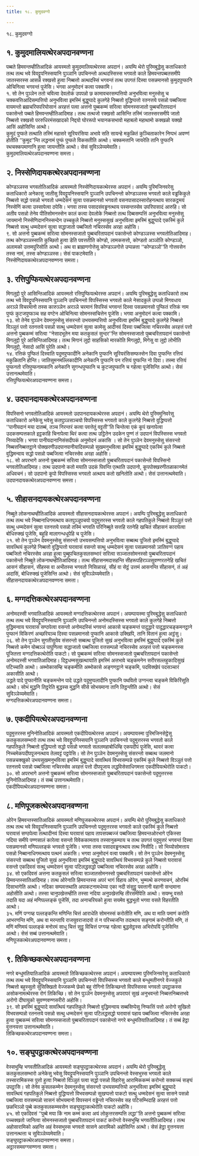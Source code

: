 ```yaml
---
title: १८. कुमुदवग्गो

---
```

१८. कुमुदवग्गो  


## १. कुमुदमालियत्थेरअपदानवण्णना

पब्बते हिमवन्तम्हीतिआदिकं आयस्मतो कुमुदमालियत्थेरस्स अपदानं। अयम्पि थेरो पुरिमबुद्धेसु कताधिकारो तत्थ तत्थ भवे विवट्टूपनिस्सयानि पुञ्ञानि उपचिनन्तो अत्थदस्सिस्स भगवतो काले हिमवन्तपब्बतसमीपे जातस्सरस्स आसन्ने रक्खसो हुत्वा निब्बत्तो अत्थदस्सिं भगवन्तं तत्थ उपगतं दिस्वा पसन्नमानसो कुमुदपुप्फानि ओचिनित्वा भगवन्तं पूजेसि। भगवा अनुमोदनं कत्वा पक्कामि।  
१. सो तेन पुञ्ञेन ततो चवित्वा देवलोकं उपपन्नो छ कामावचरसम्पत्तियो अनुभवित्वा मनुस्सेसु च चक्कवत्तिआदिसम्पत्तियो अनुभवित्वा इमस्मिं बुद्धुप्पादे कुलगेहे निब्बत्तो वुद्धिप्पत्तो रतनत्तये पसन्नो पब्बजित्वा वायमन्तो ब्रह्मचरियपरियोसानं अरहत्तं पत्वा अत्तनो पुब्बकम्मं सरित्वा सोमनस्सजातो पुब्बचरितापदानं पकासेन्तो पब्बते हिमवन्तम्हीतिआदिमाह। तत्थ तत्थजो रक्खसो आसिन्ति तस्मिं जातस्सरसमीपे जातो निब्बत्तो रक्खसो पररुधिरमंसखादको निद्दयो घोररूपो भयानकसभावो महाबलो महाथामो कक्खळो यक्खो आसिं अहोसिन्ति अत्थो।  
कुमुदं पुप्फते तत्थाति तस्मिं महासरे सूरियरंसिया अभावे सति सायन्हे मकुळितं कुञ्चिताकारेन निप्पभं अवण्णं होतीति ‘‘कुमुद’’न्ति लद्धनामं पुप्फं पुप्फते विकसतीति अत्थो। चक्कमत्तानि जायरेति तानि पुप्फानि रथचक्कपमाणानि हुत्वा जायन्तीति अत्थो। सेसं सुविञ्ञेय्यमेवाति।  
कुमुदमालियत्थेरअपदानवण्णना समत्ता।  


## २. निस्सेणिदायकत्थेरअपदानवण्णना

कोण्डञ्ञस्स भगवतोतिआदिकं आयस्मतो निस्सेणिदायकत्थेरस्स अपदानं। अयम्पि पुरिमजिनवरेसु कताधिकारो अनेकासु जातीसु विवट्टूपनिस्सयानि पुञ्ञानि उपचिनन्तो कोण्डञ्ञस्स भगवतो काले वड्ढकिकुले निब्बत्तो सद्धो पसन्नो भगवतो धम्मदेसनं सुत्वा पसन्नमानसो भगवतो वसनपासादस्सारोहनत्थाय सारकट्ठमयं निस्सेणिं कत्वा उस्सापेत्वा ठपेसि। भगवा तस्स पसादसंवड्ढनत्थाय पस्सन्तस्सेव उपरिपासादं आरुहि। सो अतीव पसन्नो तेनेव पीतिसोमनस्सेन कालं कत्वा देवलोके निब्बत्तो तत्थ दिब्बसम्पत्तिं अनुभवित्वा मनुस्सेसु जायमानो निस्सेणिदाननिस्सन्देन उच्चकुले निब्बत्तो मनुस्ससुखं अनुभवित्वा इमस्मिं बुद्धुप्पादे एकस्मिं कुले निब्बत्तो सत्थु धम्मदेसनं सुत्वा सद्धाजातो पब्बजितो नचिरस्सेव अरहा अहोसि।  
९. सो अत्तनो पुब्बकम्मं सरित्वा सोमनस्सजातो पुब्बचरितापदानं पकासेन्तो कोण्डञ्ञस्स भगवतोतिआदिमाह। तत्थ कोण्डञ्ञस्साति कुच्छितो हुत्वा डेति पवत्ततीति कोण्डो, लामकसत्तो, कोण्डतो अञ्ञोति कोण्डञ्ञो, अलामको उत्तमपुरिसोति अत्थो। अथ वा ब्राह्मणगोत्तेसु कोण्डञ्ञगोत्ते उप्पन्नत्ता ‘‘कोण्डञ्ञो’’ति गोत्तवसेन तस्स नामं, तस्स कोण्डञ्ञस्स। सेसं पाकटमेवाति।  
निस्सेणिदायकत्थेरअपदानवण्णना समत्ता।  


## ३. रत्तिपुप्फियत्थेरअपदानवण्णना

मिगलुद्दो पुरे आसिन्तिआदिकं आयस्मतो रत्तिपुप्फियत्थेरस्स अपदानं। अयम्पि पुरिमबुद्धेसु कताधिकारो तत्थ तत्थ भवे विवट्टूपनिस्सयानि पुञ्ञानि उपचिनन्तो विपस्सिस्स भगवतो काले नेसादकुले उप्पन्नो मिगवधाय अरञ्ञे विचरमानो तस्स कारुञ्ञेन अरञ्ञे चरमानं विपस्सिं भगवन्तं दिस्वा पसन्नमानसो पुप्फितं रत्तिकं नाम पुप्फं कुटजपुप्फञ्च सह वण्टेन ओचिनित्वा सोमनस्सचित्तेन पूजेसि। भगवा अनुमोदनं कत्वा पक्कामि।  
१३. सो तेनेव पुञ्ञेन देवमनुस्सेसु संसरन्तो उभयसम्पत्तियो अनुभवित्वा इमस्मिं बुद्धुप्पादे कुलगेहे निब्बत्तो विञ्ञुतं पत्तो रतनत्तये पसन्नो सत्थु धम्मदेसनं सुत्वा कामेसु आदीनवं दिस्वा पब्बजित्वा नचिरस्सेव अरहत्तं पत्तो अत्तनो पुब्बकम्मं सरित्वा ‘‘नेसादभूतेन मया कतकुसलं सुन्दर’’न्ति सोमनस्सजातो पुब्बचरितापदानं पकासेन्तो मिगलुद्दो पुरे आसिन्तिआदिमाह। तत्थ मिगानं लुद्दो साहसिको मारकोति मिगलुद्दो, मिगेसु वा लुद्दो लोभीति मिगलुद्दो, नेसादो आसिं पुरेति अत्थो।  
१४. रत्तिकं पुप्फितं दिस्वाति पदुमपुप्फादीनि अनेकानि पुप्फानि सूरियरंसिसम्फस्सेन दिवा पुप्फन्ति रत्तियं मकुळितानि होन्ति। जातिसुमनमल्लिकादीनि अनेकानि पुप्फानि पन रत्तियं पुप्फन्ति नो दिवा। तस्मा रत्तियं पुप्फनतो रत्तिपुप्फनामकानि अनेकानि सुगन्धपुप्फानि च कुटजपुप्फानि च गहेत्वा पूजेसिन्ति अत्थो। सेसं उत्तानत्थमेवाति।  
रत्तिपुप्फियत्थेरअपदानवण्णना समत्ता।  


## ४. उदपानदायकत्थेरअपदानवण्णना

विपस्सिनो भगवतोतिआदिकं आयस्मतो उदपानदायकत्थेरस्स अपदानं। अयम्पि थेरो पुरिममुनिवरेसु कताधिकारो अनेकेसु भवेसु कतपुञ्ञसञ्चयो विपस्सिस्स भगवतो काले कुलगेहे निब्बत्तो वुद्धिप्पत्तो ‘‘पानीयदानं मया दातब्बं, तञ्च निरन्तरं कत्वा पवत्तेतुं वट्टती’’ति चिन्तेत्वा एकं कूपं खनापेत्वा उदकसम्पत्तकाले इट्ठकाहि चिनापेत्वा थिरं कत्वा तत्थ उट्ठितेन उदकेन पुण्णं तं उदपानं विपस्सिस्स भगवतो निय्यादेसि। भगवा पानीयदानानिसंसदीपकं अनुमोदनं अकासि । सो तेन पुञ्ञेन देवमनुस्सेसु संसरन्तो निब्बत्तनिब्बत्तट्ठाने पोक्खरणीउदपानपानीयादिसम्पन्नो सुखमनुभवित्वा इमस्मिं बुद्धुप्पादे एकस्मिं कुले निब्बत्तो वुद्धिमन्वाय सद्धो पसन्नो पब्बजित्वा नचिरस्सेव अरहा अहोसि।  
१८. सो अपरभागे अत्तनो पुब्बकम्मं सरित्वा सोमनस्सजातो पुब्बचरितापदानं पकासेन्तो विपस्सिनो भगवतोतिआदिमाह। तत्थ उदपानो कतो मयाति उदकं पिवन्ति एत्थाति उदपानो, कूपपोक्खरणीतळाकानमेतं अधिवचनं। सो उदपानो कूपो विपस्सिस्स भगवतो अत्थाय कतो खनितोति अत्थो। सेसं उत्तानत्थमेवाति।  
उदपानदायकत्थेरअपदानवण्णना समत्ता।  


## ५. सीहासनदायकत्थेरअपदानवण्णना

निब्बुते लोकनाथम्हीतिआदिकं आयस्मतो सीहासनदायकत्थेरस्स अपदानं। अयम्पि पुरिमबुद्धेसु कताधिकारो तत्थ तत्थ भवे निब्बानाधिगमत्थाय कतपुञ्ञूपचयो पदुमुत्तरस्स भगवतो काले गहपतिकुले निब्बत्तो विञ्ञुतं पत्तो सत्थु धम्मदेसनं सुत्वा रतनत्तये पसन्नो तस्मिं भगवति परिनिब्बुते सत्तहि रतनेहि खचितं सीहासनं कारापेत्वा बोधिरुक्खं पूजेसि, बहूहि मालागन्धधूपेहि च पूजेसि।  
२१. सो तेन पुञ्ञेन देवमनुस्सेसु संसरन्तो उभयसम्पत्तियो अनुभवित्वा सब्बत्थ पूजितो इमस्मिं बुद्धुप्पादे सावत्थियं कुलगेहे निब्बत्तो वुद्धिप्पत्तो घरावासं वसन्तो सत्थु धम्मदेसनं सुत्वा पसन्नमानसो ञातिवग्गं पहाय पब्बजितो नचिरस्सेव अरहा हुत्वा पुब्बूपचितकुसलसम्भारं सरित्वा सञ्जातसोमनस्सो पुब्बचरितापदानं पकासेन्तो निब्बुते लोकनाथम्हीतिआदिमाह। तत्थ सीहासनमदासहन्ति सीहरूपहिरञ्ञसुवण्णरतनेहि खचितं आसनं सीहासनं, सीहस्स वा अभीतस्स भगवतो निसिन्नारहं, सीहं वा सेट्ठं उत्तमं आसनन्ति सीहासनं, तं अहं अदासिं, बोधिरुक्खं पूजेसिन्ति अत्थो। सेसं सुविञ्ञेय्यमेवाति।  
सीहासनदायकत्थेरअपदानवण्णना समत्ता।  


## ६. मग्गदत्तिकत्थेरअपदानवण्णना

अनोमदस्सी भगवातिआदिकं आयस्मतो मग्गदत्तिकत्थेरस्स अपदानं। अयम्पायस्मा पुरिमबुद्धेसु कताधिकारो तत्थ तत्थ भवे विवट्टूपनिस्सयानि पुञ्ञानि उपचिनन्तो अनोमदस्सिस्स भगवतो काले कुलगेहे निब्बत्तो वुद्धिमन्वाय घरावासं सण्ठपेत्वा वसन्तो अनोमदस्सिं भगवन्तं आकासे चङ्कमन्तं पादुद्धारे पादुद्धारचङ्कमनट्ठाने पुप्फानं विकिरणं अच्छरियञ्च दिस्वा पसन्नमानसो पुप्फानि आकासे उक्खिपि, तानि वितानं हुत्वा अट्ठंसु।  
२६. सो तेन पुञ्ञेन सुगतीसुयेव संसरन्तो सब्बत्थ पूजितो सुखं अनुभवित्वा इमस्मिं बुद्धुप्पादे एकस्मिं कुले निब्बत्तो कमेन योब्बञ्ञं पापुणित्वा सद्धाजातो पब्बजित्वा वत्तसम्पन्नो नचिरस्सेव अरहत्तं पत्तो चङ्कमनस्स पूजितत्ता मग्गदत्तिकत्थेरोति पाकटो। सो पुब्बकम्मं सरित्वा सोमनस्सजातो पुब्बचरितापदानं पकासेन्तो अनोमदस्सी भगवातिआदिमाह। दिट्ठधम्मसुखत्थायाति इमस्मिं अत्तभावे चङ्कमनेन सरीरसल्लहुकादिसुखं पटिच्चाति अत्थो। अब्भोकासम्हि चङ्कमीति अब्भोकासे अङ्गणट्ठाने चङ्कमि, पदविक्खेपं पदसञ्चारं अकासीति अत्थो।  
उद्धते पादे पुप्फानीति चङ्कमन्तेन पादे उद्धते पदुमुप्पलादीनि पुप्फानि पथवितो उग्गन्त्वा चङ्कमे विकिरिंसूति अत्थो। सोभं मुद्धनि तिट्ठरेति बुद्धस्स मुद्धनि सीसे सोभयमाना तानि तिट्ठन्तीति अत्थो। सेसं सुविञ्ञेय्यमेवाति।  
मग्गदत्तिकत्थेरअपदानवण्णना समत्ता।  


## ७. एकदीपियत्थेरअपदानवण्णना

पदुमुत्तरस्स मुनिनोतिआदिकं आयस्मतो एकदीपियत्थेरस्स अपदानं। अयम्पायस्मा पुरिमजिनसेट्ठेसु कतकुसलसम्भारो तत्थ तत्थ भवे विवट्टूपनिस्सयानि पुञ्ञानि उपचिनन्तो पदुमुत्तरस्स भगवतो काले गहपतिकुले निब्बत्तो वुद्धिप्पत्तो सद्धो पसन्नो भगवतो सललमहाबोधिम्हि एकपदीपं पूजेसि, थावरं कत्वा निच्चमेकपदीपपूजनत्थाय तेलवट्टं पट्ठपेसि। सो तेन पुञ्ञेन देवमनुस्सेसु संसरन्तो सब्बत्थ जलमानो पसन्नचक्खुको उभयसुखमनुभवित्वा इमस्मिं बुद्धुप्पादे सावत्थियं विभवसम्पन्ने एकस्मिं कुले निब्बत्तो विञ्ञुतं पत्तो रतनत्तये पसन्नो पब्बजित्वा नचिरस्सेव अरहत्तं पत्तो दीपपूजाय लद्धविसेसाधिगमत्ता एकदीपियत्थेरोति पाकटो।  
३०. सो अपरभागे अत्तनो पुब्बकम्मं सरित्वा सोमनस्सजातो पुब्बचरितापदानं पकासेन्तो पदुमुत्तरस्स मुनिनोतिआदिमाह। तं सब्बं उत्तानत्थमेवाति।  
एकदीपियत्थेरअपदानवण्णना समत्ता।  


## ८. मणिपूजकत्थेरअपदानवण्णना

ओरेन हिमवन्तस्सातिआदिकं आयस्मतो मणिपूजकत्थेरस्स अपदानं। अयम्पि थेरो पुरिमबुद्धेसु कताधिकारो तत्थ तत्थ भवे विवट्टूपनिस्सयानि पुञ्ञानि उपचिनन्तो पदुमुत्तरस्स भगवतो काले एकस्मिं कुले निब्बत्तो घरावासं सण्ठपेत्वा तत्थादीनवं दिस्वा घरावासं पहाय तापसपब्बज्जं पब्बजित्वा हिमवन्तओरभागे एकिस्सा नदिया समीपे पण्णसालं कारेत्वा वसन्तो विवेककामताय तस्सानुकम्पाय च तत्थ उपगतं पदुमुत्तरं भगवन्तं दिस्वा पसन्नमानसो मणिपल्लङ्कं भगवतो पूजेसि। भगवा तस्स पसादवड्ढनत्थाय तत्थ निसीदि। सो भिय्योसोमत्ताय पसन्नो निब्बानाधिगमत्थाय पत्थनं अकासि। भगवा अनुमोदनं वत्वा पक्कामि। सो तेन पुञ्ञेन देवमनुस्सेसु संसरन्तो सब्बत्थ पूजितो सुखं अनुभवित्वा इमस्मिं बुद्धुप्पादे सावत्थियं विभवसम्पन्ने कुले निब्बत्तो घरावासं वसन्तो एकदिवसं सत्थु धम्मदेसनं सुत्वा पटिलद्धसद्धो पब्बजित्वा नचिरस्सेव अरहा अहोसि।  
३४. सो एकदिवसं अत्तना कतकुसलं सरित्वा सञ्जातसोमनस्सो पुब्बचरितापदानं पकासेन्तो ओरेन हिमवन्तस्सातिआदिमाह। तत्थ ओरेनाति हिमवन्तस्स अपरं भागं विहाय ओरेन, भुम्मत्थे करणवचनं, ओरस्मिं दिसाभागेति अत्थो। नदिका सम्पवत्तथाति अपाकटनामधेय्या एका नदी संसुट्ठु पवत्तानी वहानी सन्दमाना अहोसीति अत्थो। तस्सा चानुपखेत्तम्हीति तस्सा नदिया अनुपखेत्तम्हि तीरसमीपेति अत्थो। सयम्भू वसते तदाति यदा अहं मणिपल्लङ्कं पूजेसिं, तदा अनाचरियको हुत्वा सयमेव बुद्धभूतो भगवा वसते विहरतीति अत्थो।  
३५. मणिं पग्गय्ह पल्लङ्कन्ति मणिन्ति चित्तं आराधेति सोमनस्सं करोतीति मणि, अथ वा माति पमाणं करोति आभरणन्ति मणि, अथ वा मरन्तापि राजयुवराजादयो तं न परिच्चजन्ति तदत्थाय सङ्गामं करोन्तीति मणि, तं मणिं मणिमयं पल्लङ्कं मनोरमं साधु चित्तं सुट्ठु विचित्तं पग्गय्ह गहेत्वा बुद्धसेट्ठस्स अभिरोपयिं पूजेसिन्ति अत्थो। सेसं सब्बं उत्तानत्थमेवाति।  
मणिपूजकत्थेरअपदानवण्णना समत्ता।  


## ९. तिकिच्छकत्थेरअपदानवण्णना

नगरे बन्धुमतियातिआदिकं आयस्मतो तिकिच्छकत्थेरस्स अपदानं। अयम्पायस्मा पुरिमजिनवरेसु कताधिकारो तत्थ तत्थ भवे विवट्टूपनिस्सयानि पुञ्ञानि उपचिनन्तो विपस्सिस्स भगवतो काले बन्धुमतीनगरे वेज्जकुले निब्बत्तो बहुस्सुतो सुसिक्खितो वेज्जकम्मे छेको बहू रोगिनो तिकिच्छन्तो विपस्सिस्स भगवतो उपट्ठाकस्स असोकनामत्थेरस्स रोगं तिकिच्छि। सो तेन पुञ्ञेन देवमनुस्सेसु अपरापरं सुखं अनुभवन्तो निब्बत्तनिब्बत्तभवे अरोगो दीघायुको सुवण्णवण्णसरीरो अहोसि।  
३९. सो इमस्मिं बुद्धुप्पादे सावत्थियं गहपतिकुले निब्बत्तो वुद्धिमन्वाय सब्बसिप्पेसु निप्फत्तिं पत्तो अरोगो सुखितो विभवसम्पन्नो रतनत्तये पसन्नो सत्थु धम्मदेसनं सुत्वा पटिलद्धसद्धो घरावासं पहाय पब्बजित्वा नचिरस्सेव अरहा हुत्वा पुब्बकम्मं सरित्वा सोमनस्सजातो पुब्बचरितापदानं पकासेन्तो नगरे बन्धुमतियातिआदिमाह। तं सब्बं हेट्ठा वुत्तनयत्ता उत्तानत्थमेवाति।  
तिकिच्छकत्थेरअपदानवण्णना समत्ता।  


## १०. सङ्घुपट्ठाकत्थेरअपदानवण्णना

वेस्सभुम्हि भगवतीतिआदिकं आयस्मतो सङ्घुपट्ठाकत्थेरस्स अपदानं। अयम्पि थेरो पुरिमबुद्धेसु कतकुसलसम्भारो अनेकेसु भवेसु विवट्टूपनिस्सयानि पुञ्ञानि उपचिनन्तो वेस्सभुस्स भगवतो काले तस्सारामिकस्स पुत्तो हुत्वा निब्बत्तो विञ्ञुतं पत्वा सद्धो पसन्नो विहारेसु आरामिककम्मं करोन्तो सक्कच्चं सङ्घं उपट्ठासि। सो तेनेव कुसलकम्मेन देवमनुस्सेसु संसरन्तो उभयसम्पत्तियो अनुभवित्वा इमस्मिं बुद्धुप्पादे सावत्थियं गहपतिकुले निब्बत्तो वुद्धिप्पत्तो विभवसम्पन्नो सुखप्पत्तो पाकटो सत्थु धम्मदेसनं सुत्वा सासने पसन्नो पब्बजित्वा वत्तसम्पन्नो सासनं सोभयमानो विपस्सनं वड्ढेन्तो नचिरस्सेव सह पटिसम्भिदाहि अरहत्तं पत्तो छळभिञ्ञो पुब्बे कतकुसलकम्मवसेन सङ्घुपट्ठाकत्थेरोति पाकटो अहोसि।  
४५. सो एकदिवसं ‘‘पुब्बे मया किं नाम कम्मं कत्वा अयं लोकुत्तरसम्पत्ति लद्धा’’ति अत्तनो पुब्बकम्मं सरित्वा पच्चक्खतो जानित्वा सोमनस्सजातो पुब्बचरितापदानं पाकटं करोन्तो वेस्सभुम्हि भगवतीतिआदिमाह। तत्थ अहोसारामिको अहन्ति अहं वेस्सभुस्स भगवतो सासने आरामिको अहोसिन्ति अत्थो। सेसं हेट्ठा वुत्तनयत्ता उत्तानत्थत्ता च सुविञ्ञेय्यमेवाति।  
सङ्घुपट्ठाकत्थेरअपदानवण्णना समत्ता।  
अट्ठारसमवग्गवण्णना समत्ता।  